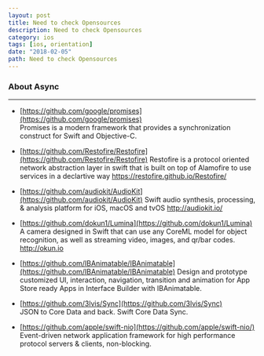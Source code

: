 ```yaml
---
layout: post
title: Need to check Opensources
description: Need to check Opensources
category: ios
tags: [ios, orientation]
date: "2018-02-05"
path: Need to check Opensources
---
```


### About Async
-----

* [https://github.com/google/promises](https://github.com/google/promises)  
  Promises is a modern framework that provides a synchronization construct for Swift and Objective-C.

* [https://github.com/Restofire/Restofire](https://github.com/Restofire/Restofire)
  Restofire is a protocol oriented network abstraction layer in swift that is built on top of Alamofire to use services in a declartive way https://restofire.github.io/Restofire/

* [https://github.com/audiokit/AudioKit](https://github.com/audiokit/AudioKit)
  Swift audio synthesis, processing, & analysis platform for iOS, macOS and tvOS http://audiokit.io/

* [https://github.com/dokun1/Lumina](https://github.com/dokun1/Lumina)
  A camera designed in Swift that can use any CoreML model for object recognition, as well as streaming video, images, and qr/bar codes. http://okun.io

* [https://github.com/IBAnimatable/IBAnimatable](https://github.com/IBAnimatable/IBAnimatable)
  Design and prototype customized UI, interaction, navigation, transition and animation for App Store ready Apps in Interface Builder with IBAnimatable.

* [https://github.com/3lvis/Sync](https://github.com/3lvis/Sync)  
  JSON to Core Data and back. Swift Core Data Sync.

* [https://github.com/apple/swift-nio](https://github.com/apple/swift-nio/)
  Event-driven network application framework for high performance protocol servers & clients, non-blocking.
